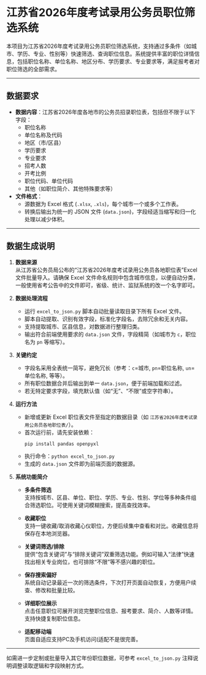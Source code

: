 # 江苏省2026年度考试录用公务员职位筛选系统

本项目为江苏省2026年度考试录用公务员职位筛选系统，支持通过多条件（如城市、学历、专业、性别等）快速筛选、查询职位信息。系统提供丰富的职位详情信息，包括职位名称、单位名称、地区分布、学历要求、专业要求等，满足报考者对职位筛选的全部需求。

---

## 数据要求

- **数据内容**：江苏省2026年度各地市的公务员招录职位表，包括但不限于以下字段：
    - 职位名称
    - 单位名称及代码
    - 地区（市/区县）
    - 学历要求
    - 专业要求
    - 招考人数
    - 开考比例
    - 职位代码、单位代码
    - 其他（如职位简介、其他特殊要求等）
- **文件格式**：
    - 源数据为 Excel 格式 (`.xlsx`, `.xls`)，每个城市一个或多个工作表。
    - 转换后输出为统一的 JSON 文件 (`data.json`)，字段经适当缩写和归一化处理以减少体积。

---

## 数据生成说明

1. **数据来源**  
   从江苏省公务员局公布的“江苏省2026年度考试录用公务员各地职位表”Excel文件批量导入。请确保 Excel 文件命名规则中包含城市信息，以便自动分类，一般使用省考公告中的文件即可，省级、统计、监狱系统的改一个名字即可。

2. **数据处理流程**  
   - 运行 `excel_to_json.py` 脚本自动批量读取目录下所有 Excel 文件。
   - 脚本自动提取、识别有效字段，标准化字段名，去除冗余和无关内容。
   - 支持提取城市、区县信息，对数据进行整理归类。
   - 输出符合前端使用要求的 `data.json` 文件，字段精简（如城市为 `c`，职位名为 `pn` 等缩写）。

3. **关键约定**  
   - 字段名采用全表统一简写，避免冗长（参考：`c`=城市, `pn`=职位名称, `un`=单位名称, 等等）。
   - 所有职位数据合并后输出到单一 `data.json`，便于前端加载和过滤。
   - 若无特定要求字段，填充默认值（如“无”、“不限”或空字符串）。

4. **运行方法**  
   - 新增或更新 Excel 职位表文件至指定的数据目录（如 `江苏省2026年度考试录用公务员各地职位表/`）。
   - 首次运行前，请先安装依赖：
     ```
     pip install pandas openpyxl
     ```
   - 执行命令：`python excel_to_json.py`
   - 生成的 `data.json` 文件即为前端页面的数据源。
   
5. **系统功能简介**

   - **多条件筛选**  
     支持按城市、区县、单位、职位、学历、专业、性别、学位等多种条件组合筛选职位。可使用关键词模糊搜索，提高查找效率。

   - **收藏职位**  
     支持一键收藏/取消收藏心仪职位，方便后续集中查看和对比。收藏信息将保存在本地浏览器。

   - **关键词筛选/排除**  
     提供“包含关键词”与“排除关键词”双重筛选功能。例如可输入“法律”快速找出相关专业岗位，也可排除“不限”等不感兴趣的职位。

   - **保存搜索偏好**  
     系统自动记录最近一次的筛选条件，下次打开页面自动恢复，方便用户续查、修改和批量比较。

   - **详细职位展示**  
     点击任意职位可展开浏览完整职位信息、报考要求、简介、人数等详情。支持快捷复制职位信息。

   - **适配移动端**  
     页面自适应支持PC及手机访问(适配不是很完善。

---

如需进一步定制或批量导入其它年份职位数据，可参考 `excel_to_json.py` 注释说明调整读取逻辑和字段映射方式。
